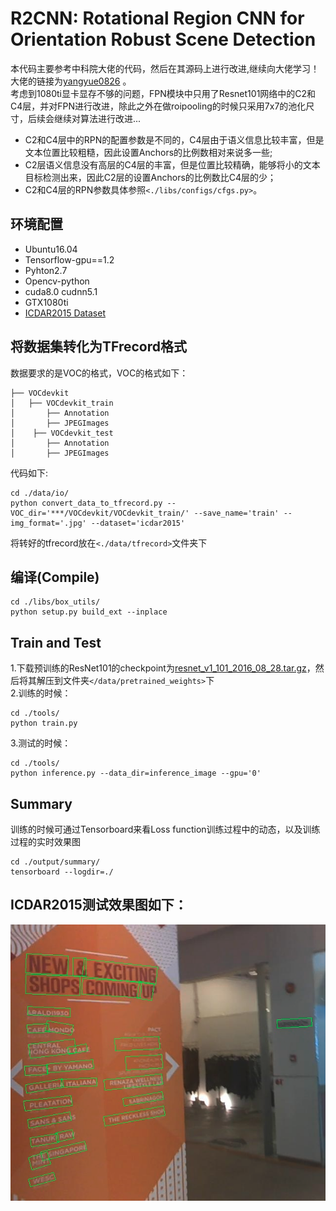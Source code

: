 # R2CNN: Rotational Region CNN for Orientation Robust Scene Detection  

本代码主要参考中科院大佬的代码，然后在其源码上进行改进,继续向大佬学习！   
大佬的链接为[yangyue0826](https://github.com/yangxue0827) 。  
考虑到1080ti显卡显存不够的问题，FPN模块中只用了Resnet101网络中的C2和C4层，并对FPN进行改进，除此之外在做roipooling的时候只采用7x7的池化尺寸，后续会继续对算法进行改进...  
* C2和C4层中的RPN的配置参数是不同的，C4层由于语义信息比较丰富，但是文本位置比较粗糙，因此设置Anchors的比例数相对来说多一些;
* C2层语义信息没有高层的C4层的丰富，但是位置比较精确，能够将小的文本目标检测出来，因此C2层的设置Anchors的比例数比C4层的少；
* C2和C4层的RPN参数具体参照`<./libs/configs/cfgs.py>`。

## 环境配置

* Ubuntu16.04
* Tensorflow-gpu==1.2
* Pyhton2.7
* Opencv-python
* cuda8.0 cudnn5.1
* GTX1080ti  
* [ICDAR2015 Dataset](http://rrc.cvc.uab.es/)  
## 将数据集转化为TFrecord格式  
数据要求的是VOC的格式，VOC的格式如下：  
```
├── VOCdevkit
│   ├── VOCdevkit_train
│       ├── Annotation
│       ├── JPEGImages
│    ├── VOCdevkit_test
│       ├── Annotation
│       ├── JPEGImages
```  
代码如下:
```
cd ./data/io/
python convert_data_to_tfrecord.py --VOC_dir='***/VOCdevkit/VOCdevkit_train/' --save_name='train' --img_format='.jpg' --dataset='icdar2015'  
```
将转好的tfrecord放在`<./data/tfrecord>`文件夹下  
## 编译(Compile)
```
cd ./libs/box_utils/
python setup.py build_ext --inplace
```  

## Train and Test
1.下载预训练的ResNet101的checkpoint为[resnet_v1_101_2016_08_28.tar.gz](http://download.tensorflow.org/models/resnet_v1_101_2016_08_28.tar.gz)，然后将其解压到文件夹`</data/pretrained_weights>`下  
2.训练的时候：

```
cd ./tools/
python train.py
```  
3.测试的时候：
```
cd ./tools/
python inference.py --data_dir=inference_image --gpu='0'
```  

## Summary
训练的时候可通过Tensorboard来看Loss function训练过程中的动态，以及训练过程的实时效果图
```
cd ./output/summary/
tensorboard --logdir=./
```
## ICDAR2015测试效果图如下：
![demo1](./demo_img/1.png)  
